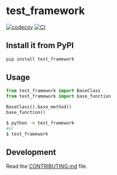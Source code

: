 
# test_framework

[![codecov](https://codecov.io/gh/arsany007/test_framework/branch/main/graph/badge.svg?token=test_framework_token_here)](https://codecov.io/gh/arsany007/test_framework)
[![CI](https://github.com/arsany007/test_framework/actions/workflows/main.yml/badge.svg)](https://github.com/arsany007/test_framework/actions/workflows/main.yml)


## Install it from PyPI

```bash
pip install test_framework
```

## Usage

```py
from test_framework import BaseClass
from test_framework import base_function

BaseClass().base_method()
base_function()
```

```bash
$ python -m test_framework
#or
$ test_framework
```

## Development

Read the [CONTRIBUTING.md](CONTRIBUTING.md) file.
